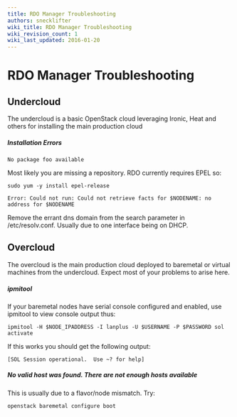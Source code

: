 ```yaml
---
title: RDO Manager Troubleshooting
authors: snecklifter
wiki_title: RDO Manager Troubleshooting
wiki_revision_count: 1
wiki_last_updated: 2016-01-20
---
```


# RDO Manager Troubleshooting

## Undercloud

The undercloud is a basic OpenStack cloud leveraging Ironic, Heat and others for installing the main production cloud

##### Installation Errors
~~~
No package foo available
~~~
Most likely you are missing a repository. RDO currently requires EPEL so:

~~~
sudo yum -y install epel-release
~~~

~~~
Error: Could not run: Could not retrieve facts for $NODENAME: no address for $NODENAME
~~~
Remove the errant dns domain from the search parameter in /etc/resolv.conf. Usually due to one interface being on DHCP.

## Overcloud

The overcloud is the main production cloud deployed to baremetal or virtual machines from the undercloud. Expect most of your problems to arise here.

##### ipmitool

If your baremetal nodes have serial console configured and enabled, use ipmitool to view console output thus:

~~~
ipmitool -H $NODE_IPADDRESS -I lanplus -U $USERNAME -P $PASSWORD sol activate
~~~
If this works you should get the following output:

~~~
[SOL Session operational.  Use ~? for help]
~~~
##### No valid host was found. There are not enough hosts available

This is usually due to a flavor/node mismatch. Try:

~~~
openstack baremetal configure boot
~~~
